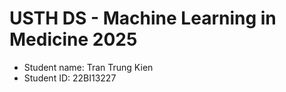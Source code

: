 USTH DS - Machine Learning in Medicine 2025
===============================================

- Student name: Tran Trung Kien
- Student ID: 22BI13227



